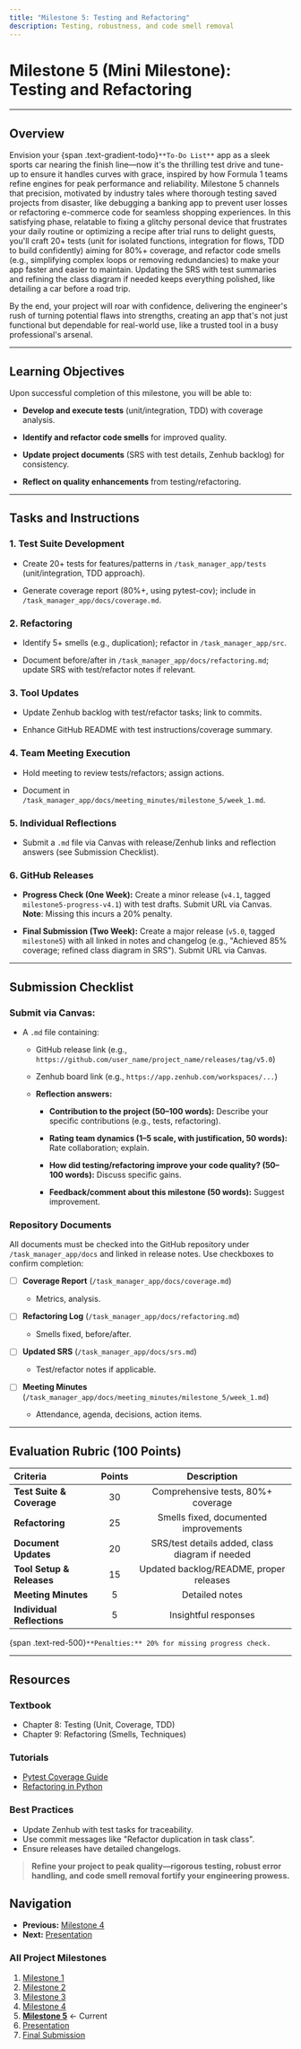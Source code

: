 ```yaml
---
title: "Milestone 5: Testing and Refactoring"
description: Testing, robustness, and code smell removal
---
```


# Milestone 5 (Mini Milestone): Testing and Refactoring

---

## Overview
Envision your {span .text-gradient-todo}`**To-Do List**` app as a sleek sports car nearing the finish line—now it's the thrilling test drive and tune-up to ensure it handles curves with grace, inspired by how Formula 1 teams refine engines for peak performance and reliability. Milestone 5 channels that precision, motivated by industry tales where thorough testing saved projects from disaster, like debugging a banking app to prevent user losses or refactoring e-commerce code for seamless shopping experiences. In this satisfying phase, relatable to fixing a glitchy personal device that frustrates your daily routine or optimizing a recipe after trial runs to delight guests, you'll craft 20+ tests (unit for isolated functions, integration for flows, TDD to build confidently) aiming for 80%+ coverage, and refactor code smells (e.g., simplifying complex loops or removing redundancies) to make your app faster and easier to maintain. Updating the SRS with test summaries and refining the class diagram if needed keeps everything polished, like detailing a car before a road trip.

By the end, your project will roar with confidence, delivering the engineer's rush of turning potential flaws into strengths, creating an app that's not just functional but dependable for real-world use, like a trusted tool in a busy professional's arsenal.

---

## Learning Objectives

Upon successful completion of this milestone, you will be able to:

- **Develop and execute tests** (unit/integration, TDD) with coverage analysis.

- **Identify and refactor code smells** for improved quality.

- **Update project documents** (SRS with test details, Zenhub backlog) for consistency.

- **Reflect on quality enhancements** from testing/refactoring.

---

## Tasks and Instructions

### 1. Test Suite Development

- Create 20+ tests for features/patterns in `/task_manager_app/tests` (unit/integration, TDD approach).

- Generate coverage report (80%+, using pytest-cov); include in `/task_manager_app/docs/coverage.md`.

### 2. Refactoring

- Identify 5+ smells (e.g., duplication); refactor in `/task_manager_app/src`.

- Document before/after in `/task_manager_app/docs/refactoring.md`; update SRS with test/refactor notes if relevant.

### 3. Tool Updates

- Update Zenhub backlog with test/refactor tasks; link to commits.

- Enhance GitHub README with test instructions/coverage summary.

### 4. Team Meeting Execution

- Hold meeting to review tests/refactors; assign actions.

- Document in `/task_manager_app/docs/meeting_minutes/milestone_5/week_1.md`.

### 5. Individual Reflections

- Submit a `.md` file via Canvas with release/Zenhub links and reflection answers (see Submission Checklist).

### 6. GitHub Releases

- **Progress Check (One Week):** Create a minor release (`v4.1`, tagged `milestone5-progress-v4.1`) with test drafts. Submit URL via Canvas. **Note**: Missing this incurs a 20% penalty.

- **Final Submission (Two Week):** Create a major release (`v5.0`, tagged `milestone5`) with all linked in notes and changelog (e.g., "Achieved 85% coverage; refined class diagram in SRS"). Submit URL via Canvas.

---

## Submission Checklist

### Submit via Canvas:

- A `.md` file containing:

  - GitHub release link (e.g., `https://github.com/user_name/project_name/releases/tag/v5.0`)

  - Zenhub board link (e.g., `https://app.zenhub.com/workspaces/...`)

  - **Reflection answers:**

    - **Contribution to the project (50–100 words):** Describe your specific contributions (e.g., tests, refactoring).

    - **Rating team dynamics (1–5 scale, with justification, 50 words):** Rate collaboration; explain.

    - **How did testing/refactoring improve your code quality? (50–100 words):** Discuss specific gains.

    - **Feedback/comment about this milestone (50 words):** Suggest improvement.

### Repository Documents

All documents must be checked into the GitHub repository under `/task_manager_app/docs` and linked in release notes. Use checkboxes to confirm completion:

- [ ] **Coverage Report** (`/task_manager_app/docs/coverage.md`)

  - Metrics, analysis.

- [ ] **Refactoring Log** (`/task_manager_app/docs/refactoring.md`)

  - Smells fixed, before/after.

- [ ] **Updated SRS** (`/task_manager_app/docs/srs.md`)

  - Test/refactor notes if applicable.

- [ ] **Meeting Minutes** (`/task_manager_app/docs/meeting_minutes/milestone_5/week_1.md`)

  - Attendance, agenda, decisions, action items.

---

## Evaluation Rubric (100 Points)

| Criteria               | Points | Description                                   |
| :---------------------- | :------: | :----------------: |
| **Test Suite & Coverage**  | 30     | Comprehensive tests, 80%+ coverage            |
| **Refactoring**            | 25     | Smells fixed, documented improvements         |
| **Document Updates**       | 20     | SRS/test details added, class diagram if needed |
| **Tool Setup & Releases**  | 15     | Updated backlog/README, proper releases       |
| **Meeting Minutes**        | 5      | Detailed notes                                |
| **Individual Reflections** | 5      | Insightful responses                          |

{span .text-red-500}`**Penalties:** 20% for missing progress check.`

---

## Resources
### Textbook
- Chapter 8: Testing (Unit, Coverage, TDD)
- Chapter 9: Refactoring (Smells, Techniques)

### Tutorials
- [Pytest Coverage Guide](https://pytest-cov.readthedocs.io/en/latest/)
- [Refactoring in Python](https://refactoring.com/catalog/)

### Best Practices
- Update Zenhub with test tasks for traceability.
- Use commit messages like "Refactor duplication in task class".
- Ensure releases have detailed changelogs.

> **Refine your project to peak quality—rigorous testing, robust error handling, and code smell removal fortify your engineering prowess.**

## Navigation

- **Previous:** [Milestone 4](milestone-4)
- **Next:** [Presentation](milestone-5-2)

### All Project Milestones
1. [Milestone 1](milestone-1)
2. [Milestone 2](milestone-2)
3. [Milestone 3](milestone-3)
4. [Milestone 4](milestone-4)
5. **[Milestone 5](milestone-5-1)** ← Current
6. [Presentation](milestone-5-2)
7. [Final Submission](milestone-final-submission)
